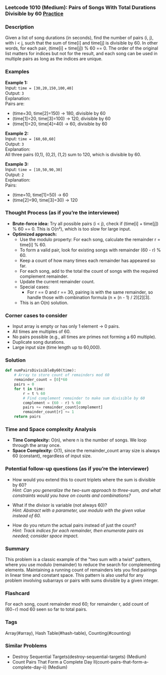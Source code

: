 ### Leetcode 1010 (Medium): Pairs of Songs With Total Durations Divisible by 60 [Practice](https://leetcode.com/problems/pairs-of-songs-with-total-durations-divisible-by-60)

### Description  
Given a list of song durations (in seconds), find the number of pairs (i, j), with i < j, such that the sum of time[i] and time[j] is divisible by 60. In other words, for each pair, (time[i] + time[j]) % 60 == 0. The order of the original list matters for indices but not for the result, and each song can be used in multiple pairs as long as the indices are unique.

### Examples  

**Example 1:**  
Input: `time = [30,20,150,100,40]`  
Output: `3`  
Explanation:  
Pairs are:
- (time=30, time[2]=150) → 180, divisible by 60  
- (time[1]=20, time[3]=100) → 120, divisible by 60  
- (time[1]=20, time[4]=40) → 60, divisible by 60

**Example 2:**  
Input: `time = [60,60,60]`  
Output: `3`  
Explanation:  
All three pairs (0,1), (0,2), (1,2) sum to 120, which is divisible by 60.

**Example 3:**  
Input: `time = [10,50,90,30]`  
Output: `2`  
Explanation:  
Pairs:
- (time=10, time[1]=50) → 60  
- (time[2]=90, time[3]=30) → 120

### Thought Process (as if you’re the interviewee)  
- **Brute-force idea:** Try all possible pairs (i < j), check if (time[i] + time[j]) % 60 == 0. This is O(n²), which is too slow for large input.
- **Optimized approach:**  
  - Use the modulo property: For each song, calculate the remainder r = time[i] % 60.
  - To form a valid pair, look for existing songs with remainder (60 - r) % 60.
  - Keep a count of how many times each remainder has appeared so far.
  - For each song, add to the total the count of songs with the required complement remainder.
  - Update the current remainder count.
  - Special cases:  
    - For r == 0 and r == 30, pairing is with the same remainder, so handle those with combination formula (n × (n - 1) / 2)[2][3].
  - This is an O(n) solution.

### Corner cases to consider  
- Input array is empty or has only 1 element → 0 pairs.
- All times are multiples of 60.
- No pairs possible (e.g., all times are primes not forming a 60 multiple).
- Duplicate song durations.
- Large input size (time length up to 60,000).

### Solution

```python
def numPairsDivisibleBy60(time):
    # Array to store count of remainders mod 60
    remainder_count = [0]*60
    pairs = 0
    for t in time:
        r = t % 60
        # Find complement remainder to make sum divisible by 60
        complement = (60 - r) % 60
        pairs += remainder_count[complement]
        remainder_count[r] += 1
    return pairs
```

### Time and Space complexity Analysis  

- **Time Complexity:** O(n), where n is the number of songs. We loop through the array once.
- **Space Complexity:** O(1), since the remainder_count array size is always 60 (constant), regardless of input size.

### Potential follow-up questions (as if you’re the interviewer)  

- How would you extend this to count triplets where the sum is divisible by 60?  
  *Hint: Can you generalize the two-sum approach to three-sum, and what constraints would you have on counts and combinations?*

- What if the divisor is variable (not always 60)?  
  *Hint: Abstract with a parameter, use modulo with the given value instead of 60.*

- How do you return the actual pairs instead of just the count?  
  *Hint: Track indices for each remainder, then enumerate pairs as needed; consider space impact.*

### Summary
This problem is a classic example of the "two sum with a twist" pattern, where you use modulo (remainder) to reduce the search for complementing elements. Maintaining a running count of remainders lets you find pairings in linear time and constant space. This pattern is also useful for any problem involving subarrays or pairs with sums divisible by a given integer.


### Flashcard
For each song, count remainder mod 60; for remainder r, add count of (60−r) mod 60 seen so far to total pairs.

### Tags
Array(#array), Hash Table(#hash-table), Counting(#counting)

### Similar Problems
- Destroy Sequential Targets(destroy-sequential-targets) (Medium)
- Count Pairs That Form a Complete Day II(count-pairs-that-form-a-complete-day-ii) (Medium)